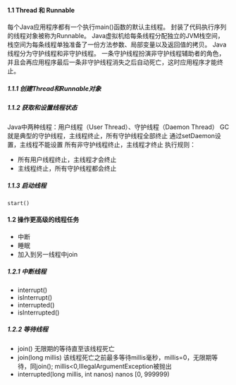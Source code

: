 #### 1.1 Thread 和 Runnable

每个Java应用程序都有一个执行main()函数的默认主线程。
封装了代码执行序列的线程对象被称为Runnable。
Java虚拟机给每条线程分配独立的JVM栈空间，栈空间为每条线程单独准备了一份方法参数、局部变量以及返回值的拷贝。
Java线程分为守护线程和非守护线程。
一条守护线程扮演非守护线程辅助者的角色，并且会再应用程序最后一条非守护线程消失之后自动死亡，这时应用程序才能终止。

##### 1.1.1 创建Thread和Runnable对象

##### 1.1.2 获取和设置线程状态
Java中两种线程：用户线程（User Thread）、守护线程（Daemon Thread）
GC就是典型的守护线程，主线程终止，所有守护线程全部终止
通过setDaemon设置，主线程不能设置
所有非守护线程终止，主线程才终止
执行规则：
  * 所有用户线程终止，主线程才会终止
  * 主线程终止，所有守护线程都会终止
##### 1.1.3 启动线程
```
start()
```
#### 1.2  操作更高级的线程任务
  * 中断
  * 睡眠
  * 加入到另一线程中join
##### 1.2.1 中断线程
  * interrupt()
  * isInterrupt()
  * interrupted()
  * isInterrupted()
  
##### 1.2.2 等待线程
  * join() 无限期的等待直至该线程死亡
  * join(long millis) 该线程死亡之前最多等待millis毫秒，millis=0，无限期等待，同join(); millis<0,IllegalArgumentException被抛出
  * interrupted(long millis, int nanos) nanos [0, 999999)
  
  
